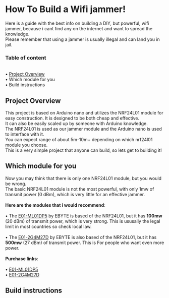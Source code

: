 # How To Build a Wifi jammer!
Here is a guide with the best info on building a DIY, but powerful, wifi jammer, because i cant find any on the internet and want to spread the knowledge.\
Please remember that using a jammer is usually illegal and can land you in jail.
### Table of content
\
• [Project Overview](https://github.com/0x77ff/How-to-build-a-WIFI-jammer/blob/main/README.md#project-overview)\
• Which module for you\
• Build instructions

## Project Overview
This project is based on Arduino nano and utilizes the NRF24L01 module for easy construction. It is designed to be both cheap and effective.\
It can also be easily scaled up by someone with Arduino knowledge.\
The NRF24L01 is used as our jammer module and the Arduino nano is used to interface with it.\
You can expect range of about 5m-10m+ depending on which nrf24l01 module you choose.\
This is a very simple project that anyone can build, so lets get to building it!

## Which module for you
Now you may think that there is only one NRF24L01 module, but you would be wrong.\
The basic NRF24L01 module is not the most powerful, with only 1mw of transmit power (0 dBm), which is very little for an effective jammer.\
\
**Here are the modules that i would recommend**:\
\
• The [E01-ML01DP5](https://www.cdebyte.com/products/E01-ML01DP5) by EBYTE is based of the NRF24L01, but it has **100mw** (20 dBm) of transmit power, which is very strong. This is ususally the legal limit in most countries so check local law.\
\
• The [E01-2G4M27D](https://www.ebyte.com/en/product-view-news.aspx?id=450) by EBYTE is also based of the NRF24L01, but it has **500mw** (27 dBm) of transmit power. This is For people who want even more power.\
\
**Purchase links**:\
\
• [E01-ML01DP5](www.aliexpress.com/item/32783191387.html)\
• [E01-2G4M27D](https://www.aliexpress.com/item/1005003290204272.html)

## Build instructions



